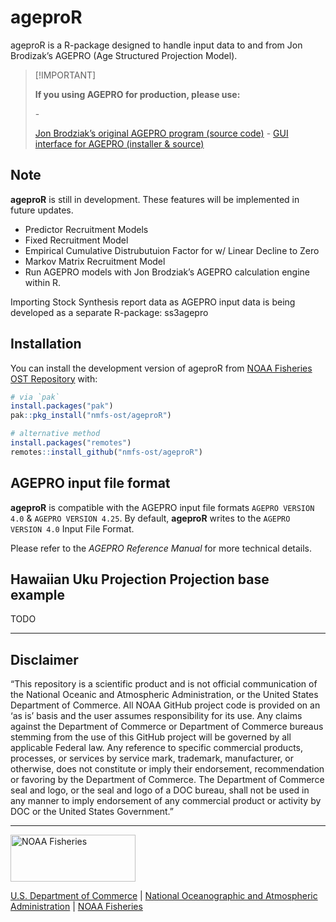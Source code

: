 
<!-- README.md is generated from README.Rmd. Please edit that file -->

# ageproR

<!-- badges: start -->

<!-- badges: end -->

ageproR is a R-package designed to handle input data to and from Jon
Brodizak’s AGEPRO (Age Structured Projection Model).

> \[!IMPORTANT\]
>
> **If you using AGEPRO for production, please use:**
> <!-- Leave links to PIFSC until repos are migrated to nmfs-ost --> -
> [Jon Brodziak’s original AGEPRO program (source
> code)](https://github.com/PIFSCstockassessments/AGEPRO) - [GUI
> interface for AGEPRO (installer &
> source)](https://github.com/PIFSCstockassessments/AGEPRO-GUI)

## Note

**ageproR** is still in development. These features will be implemented
in future updates.

- Predictor Recruitment Models
- Fixed Recruitment Model
- Empirical Cumulative Distrubutuion Factor for w/ Linear Decline to
  Zero
- Markov Matrix Recruitment Model
- Run AGEPRO models with Jon Brodziak’s AGEPRO calculation engine within
  R.

Importing Stock Synthesis report data as AGEPRO input data is being
developed as a separate R-package: ss3agepro

## Installation

You can install the development version of ageproR from [NOAA Fisheries
OST Repository](https://github.com/nmfs-ost/ageproR) with:

``` r
# via `pak`
install.packages("pak")
pak::pkg_install("nmfs-ost/ageproR")

# alternative method
install.packages("remotes")
remotes::install_github("nmfs-ost/ageproR")
```

## AGEPRO input file format

**ageproR** is compatible with the AGEPRO input file formats
`AGEPRO VERSION 4.0` & `AGEPRO VERSION 4.25`. By default, **ageproR**
writes to the `AGEPRO VERSION 4.0` Input File Format.

Please refer to the *AGEPRO Reference Manual* for more technical
details.

## Hawaiian Uku Projection Projection base example

TODO

<!-- Do not edit below. This adds the Disclaimer and NMFS footer. -->

------------------------------------------------------------------------

## Disclaimer

“This repository is a scientific product and is not official
communication of the National Oceanic and Atmospheric Administration, or
the United States Department of Commerce. All NOAA GitHub project code
is provided on an ‘as is’ basis and the user assumes responsibility for
its use. Any claims against the Department of Commerce or Department of
Commerce bureaus stemming from the use of this GitHub project will be
governed by all applicable Federal law. Any reference to specific
commercial products, processes, or services by service mark, trademark,
manufacturer, or otherwise, does not constitute or imply their
endorsement, recommendation or favoring by the Department of Commerce.
The Department of Commerce seal and logo, or the seal and logo of a DOC
bureau, shall not be used in any manner to imply endorsement of any
commercial product or activity by DOC or the United States Government.”

------------------------------------------------------------------------

<img src="https://raw.githubusercontent.com/nmfs-general-modeling-tools/nmfspalette/main/man/figures/noaa-fisheries-rgb-2line-horizontal-small.png" width="200" style="height: 75px !important;"  alt="NOAA Fisheries">

[U.S. Department of Commerce](https://www.commerce.gov/) \| [National
Oceanographic and Atmospheric Administration](https://www.noaa.gov) \|
[NOAA Fisheries](https://www.fisheries.noaa.gov/)
